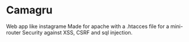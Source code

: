 # Camagru
Web app like instagrame
Made for apache with a .htacces file for a mini-router
Security against XSS, CSRF and sql injection.

